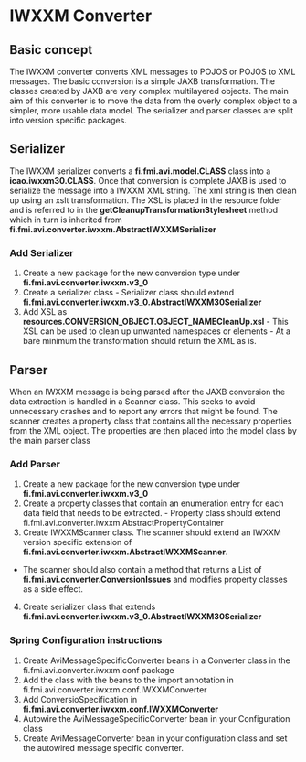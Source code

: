 # IWXXM Converter

## Basic concept
The IWXXM converter converts XML messages to POJOS or POJOS to XML messages. The basic conversion is a simple JAXB transformation. The classes created by JAXB are very complex multilayered objects. The main aim of this converter is to move the data from the overly complex object to a simpler, more usable data model.
The serializer and parser classes are split into version specific packages.

## Serializer
The IWXXM serializer converts a **fi.fmi.avi.model.CLASS** class into a **icao.iwxxm30.CLASS**. Once that conversion is complete JAXB is used to serialize the message into a IWXXM XML string. The xml string is then clean up using an xslt transformation. The XSL is placed in the resource folder and is referred to in the **getCleanupTransformationStylesheet** method which in turn is inherited from **fi.fmi.avi.converter.iwxxm.AbstractIWXXMSerializer**

### Add Serializer
  1. Create a new package for the new conversion type under **fi.fmi.avi.converter.iwxxm.v3_0**
  2. Create a serializer class
    - Serializer class should extend **fi.fmi.avi.converter.iwxxm.v3_0.AbstractIWXXM30Serializer**
  3. Add XSL as **resources.CONVERSION_OBJECT.OBJECT_NAMECleanUp.xsl**
    - This XSL can be used to clean up unwanted namespaces or elements
    - At a bare minimum the transformation should return the XML as is.

## Parser
When an IWXXM message is being parsed after the JAXB conversion the data extraction is handled in a Scanner class. This seeks to avoid unnecessary crashes and to report any errors that might be found.
The scanner creates a property class that contains all the necessary properties from the XML object. The properties are then placed into the model class by the main parser class

### Add Parser
  1. Create a new package for the new conversion type under **fi.fmi.avi.converter.iwxxm.v3_0**
  2. Create a property classes that contain an enumeration entry for each data field that needs to be extracted.
    - Property class should extend fi.fmi.avi.converter.iwxxm.AbstractPropertyContainer
  3. Create IWXXMScanner class. The scanner should extend an IWXXM version specific extension of **fi.fmi.avi.converter.iwxxm.AbstractIWXXMScanner**.
   - The scanner should also contain a method that returns a List of **fi.fmi.avi.converter.ConversionIssues** and modifies property classes as a side effect.
  4. Create serializer class that extends **fi.fmi.avi.converter.iwxxm.v3_0.AbstractIWXXM30Serializer**


### Spring Configuration instructions
  1. Create AviMessageSpecificConverter beans in a Converter class in the fi.fmi.avi.converter.iwxxm.conf package
  2. Add the class with the beans to the import annotation in fi.fmi.avi.converter.iwxxm.conf.IWXXMConverter
  3. Add ConversioSpecification in **fi.fmi.avi.converter.iwxxm.conf.IWXXMConverter**
  4. Autowire the AviMessageSpecificConverter bean in your Configuration class
  5. Create AviMessageConverter bean in your configuration class and set the autowired message specific converter.
